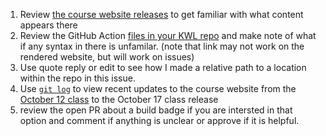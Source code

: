 1. Review [the course website releases](https://github.com/introcompsys/fall2023/releases) to get familiar with what content appears there
2. Review the GitHub Action [files in your KWL repo](../tree/main/.github/workflows/) and make note of what if any syntax in there is unfamilar.   (note that link may not work on the rendered website, but will work on issues)
3. Use quote reply or edit to see how I made a relative path to a location within the repo in this issue. 
4. Use [`git log`](https://git-scm.com/docs/git-log) to view recent updates to the course website from the [October 12 class](https://github.com/introcompsys/fall2023/tree/c10) to the October 17 class release
5. review the open PR about a build badge if you are intersted in that option and comment if anything is unclear or approve if it is helpful. 